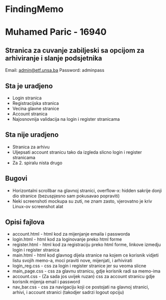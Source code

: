 # FindingMemo
# Muhamed Paric - 16940

## Stranica za cuvanje zabiljeski sa opcijom za arhiviranje i slanje podsjetnika

Email: admin@etf.unsa.ba
Password: adminpass

## Sta je uradjeno
- Login stranica
- Registracijska stranica
- Vecina glavne stranice
- Account stranica
- Najosnovnija validacija na login i register stranicama

## Sta nije uradjeno
- Stranica za arhivu
- Uljepsati account stranicu tako da izgleda slicno login i register stranicama
- Za 2. spiralu nista drugo

## Bugovi
- Horizontalni scrollbar na glavnoj stranici, overflow-x: hidden sakrije donji dio stranice (bezuspjesno sam pokusavao popraviti)
- Neki screenshoti mockupa su zuti, ne znam zasto, vjerovatno je kriv Linux-ov screenshot alat

## Opisi fajlova
- account.html - html kod za mijenjanje emaila i passworda
- login.html - html kod za loginovanje preko html forme
- register.html - html kod za registraciju preko html forme, linkove izmedju login i register stranica
- main.html - html kod glavnog dijela stranice na kojem ce korisnik vidjeti listu svojih memo-a, moci praviti nove, mijenjati, i arhivirati
- login_reg.css - css za login i register stranice jer su veoma slicne
- main_page.css - css za glavnu stranicu, gdje korisnik radi sa memo-ima
- account.css - (Za sada jos uvijek ruzan) css za account stranicu gdje korisnik mijenja email i password
- nav_bar.css - css za navigaciju koji ce postojati na glavnoj stranici, arhivi, i account stranici (takodjer sadrzi logout opciju)

